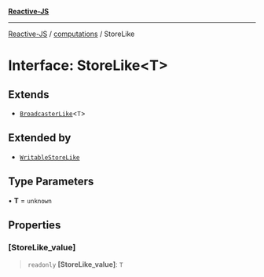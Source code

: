 [**Reactive-JS**](../../README.md)

***

[Reactive-JS](../../README.md) / [computations](../README.md) / StoreLike

# Interface: StoreLike\<T\>

## Extends

- [`BroadcasterLike`](BroadcasterLike.md)\<`T`\>

## Extended by

- [`WritableStoreLike`](WritableStoreLike.md)

## Type Parameters

• **T** = `unknown`

## Properties

### \[StoreLike\_value\]

> `readonly` **\[StoreLike\_value\]**: `T`
